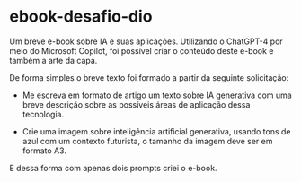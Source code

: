 # ebook-desafio-dio
Um breve e-book sobre IA e suas aplicações.
Utilizando o ChatGPT-4 por meio do Microsoft Copilot, foi possível criar o conteúdo deste e-book e também a arte da capa.

De forma simples o breve texto foi formado a partir da seguinte solicitação:

  * Me escreva em formato de artigo um texto sobre IA generativa com uma breve descrição sobre as possíveis áreas de aplicação dessa tecnologia.

  * Crie uma imagem sobre inteligência artificial generativa, usando tons de azul com um contexto futurista, o tamanho da imagem deve ser em formato A3.

E dessa forma com apenas dois prompts criei o e-book.
